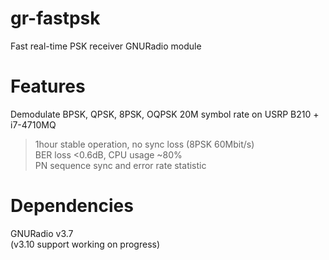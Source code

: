 # gr-fastpsk
Fast real-time PSK receiver GNURadio module

# Features
Demodulate BPSK, QPSK, 8PSK, OQPSK
20M symbol rate on USRP B210 + i7-4710MQ  
>1hour stable operation, no sync loss (8PSK 60Mbit/s)  
BER loss <0.6dB, CPU usage ~80%  
PN sequence sync and error rate statistic  

# Dependencies
GNURadio v3.7  
(v3.10 support working on progress)
